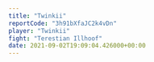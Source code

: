 ```yaml
---
title: "Twinkii"
reportCode: "3h91bXfaJC2k4vDn"
player: "Twinkii"
fight: "Terestian Illhoof"
date: 2021-09-02T19:09:04.426000+00:00
---
```

